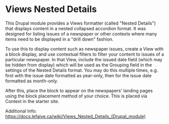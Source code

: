 # Views Nested Details

This Drupal module provides a Views formatter (called "Nested Details") that displays content in a nested collapsed accordion format. It was designed for listing issues of a newspaper or other contexts where many items need to be displayed in a "drill down" fashion.

To use this to display content such as newspaper issues, create a View with a block display, and use contextual filters to filter your content to issues of a particular newspaper. In that View, include the issued date field (which may be hidden from display) which will be used as the Grouping field in the settings of the Nested Details format. You may do this multiple times, e.g. first with the issue date formatted as year-only, then for the issue date formatted as month-only. 

After this, place the block to appear on the newspapers' landing pages using the block placement method of your choice. This is placed via Context in the starter site.


Additional Info: https://docs.lefaive.ca/wiki/Views_Nested_Details_(Drupal_module)

